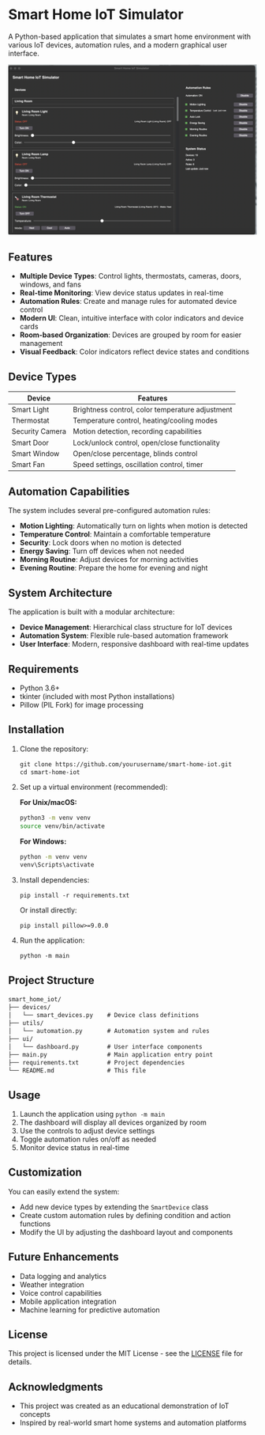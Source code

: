# Smart Home IoT Simulator

A Python-based application that simulates a smart home environment with various IoT devices, automation rules, and a modern graphical user interface.

![Smart Home IoT Simulator Screenshot](docs/smart_home_screenshot.png)

## Features

- **Multiple Device Types**: Control lights, thermostats, cameras, doors, windows, and fans
- **Real-time Monitoring**: View device status updates in real-time
- **Automation Rules**: Create and manage rules for automated device control
- **Modern UI**: Clean, intuitive interface with color indicators and device cards
- **Room-based Organization**: Devices are grouped by room for easier management
- **Visual Feedback**: Color indicators reflect device states and conditions

## Device Types

| Device | Features |
|--------|----------|
| Smart Light | Brightness control, color temperature adjustment |
| Thermostat | Temperature control, heating/cooling modes |
| Security Camera | Motion detection, recording capabilities |
| Smart Door | Lock/unlock control, open/close functionality |
| Smart Window | Open/close percentage, blinds control |
| Smart Fan | Speed settings, oscillation control, timer |

## Automation Capabilities

The system includes several pre-configured automation rules:

- **Motion Lighting**: Automatically turn on lights when motion is detected
- **Temperature Control**: Maintain a comfortable temperature
- **Security**: Lock doors when no motion is detected
- **Energy Saving**: Turn off devices when not needed
- **Morning Routine**: Adjust devices for morning activities
- **Evening Routine**: Prepare the home for evening and night

## System Architecture

The application is built with a modular architecture:

- **Device Management**: Hierarchical class structure for IoT devices
- **Automation System**: Flexible rule-based automation framework
- **User Interface**: Modern, responsive dashboard with real-time updates

## Requirements

- Python 3.6+
- tkinter (included with most Python installations)
- Pillow (PIL Fork) for image processing

## Installation

1. Clone the repository:
   ```
   git clone https://github.com/yourusername/smart-home-iot.git
   cd smart-home-iot
   ```

2. Set up a virtual environment (recommended):
   
   **For Unix/macOS:**
   ```bash
   python3 -m venv venv
   source venv/bin/activate
   ```
   
   **For Windows:**
   ```cmd
   python -m venv venv
   venv\Scripts\activate
   ```

3. Install dependencies:
   ```
   pip install -r requirements.txt
   ```
   
   Or install directly:
   ```
   pip install pillow>=9.0.0
   ```

4. Run the application:
   ```
   python -m main
   ```

## Project Structure

```
smart_home_iot/
├── devices/
│   └── smart_devices.py    # Device class definitions
├── utils/
│   └── automation.py       # Automation system and rules
├── ui/
│   └── dashboard.py        # User interface components
├── main.py                 # Main application entry point
├── requirements.txt        # Project dependencies
└── README.md               # This file
```

## Usage

1. Launch the application using `python -m main`
2. The dashboard will display all devices organized by room
3. Use the controls to adjust device settings
4. Toggle automation rules on/off as needed
5. Monitor device status in real-time

## Customization

You can easily extend the system:

- Add new device types by extending the `SmartDevice` class
- Create custom automation rules by defining condition and action functions
- Modify the UI by adjusting the dashboard layout and components

## Future Enhancements

- Data logging and analytics
- Weather integration
- Voice control capabilities
- Mobile application integration
- Machine learning for predictive automation

## License

This project is licensed under the MIT License - see the [LICENSE](LICENSE) file for details.

## Acknowledgments

- This project was created as an educational demonstration of IoT concepts
- Inspired by real-world smart home systems and automation platforms 